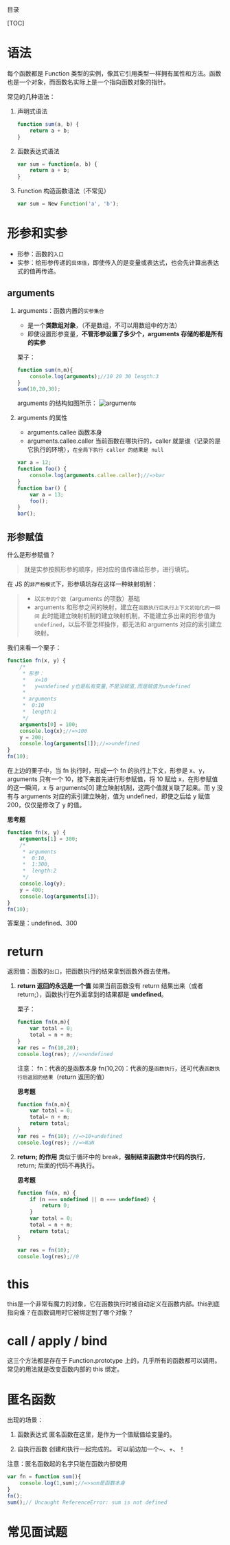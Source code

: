 目录

[TOC]

# 语法
每个函数都是 Function 类型的实例，像其它引用类型一样拥有属性和方法。函数也是一个对象，而函数名实际上是一个指向函数对象的指针。

常见的几种语法：

1. 声明式语法
    ```js
    function sum(a, b) {
        return a + b;
    }
    ```

2. 函数表达式语法
    ```js
    var sum = function(a, b) {
        return a + b;
    }
    ```

3. Function 构造函数语法（不常见）
    ```js
    var sum = New Function('a', 'b');
    ```

# 形参和实参
- 形参：函数的`入口`
- 实参：给形参传递的`具体值`，即使传入的是变量或表达式，也会先计算出表达式的值再传递。

## arguments
1. arguments：函数内置的`实参集合`
    - 是一个**类数组对象**，（不是数组，不可以用数组中的方法）
    - 即使设置形参变量，**不管形参设置了多少个，arguments 存储的都是所有的实参**

    栗子：
    ```js
    function sum(n,m){
        console.log(arguments);//10 20 30 length:3
    }
    sum(10,20,30);
    ```
    arguments 的结构如图所示：
    ![arguments](https://user-images.githubusercontent.com/22387652/56402500-1a71f780-6290-11e9-9985-630ddefbfd01.png)


2. arguments 的属性
    - arguments.callee 函数本身
    - arguments.callee.caller 当前函数在哪执行的，caller 就是谁（记录的是它执行的环境），`在全局下执行 caller 的结果是 null`

    ```js
    var a = 12;
    function foo() {
        console.log(arguments.callee.caller);//=>bar
    }
    function bar() {
        var a = 13;
        foo();
    }
    bar();
    ```

## 形参赋值
什么是形参赋值？
>就是实参按照形参的顺序，把对应的值传递给形参，进行填坑。

在 JS 的`非严格模式`下，形参填坑存在这样一种映射机制：
>- 以`实参的个数`（arguments 的项数）基础
>- arguments 和形参之间的映射，建立在`函数执行后执行上下文初始化的一瞬间`
此时能建立映射机制的建立映射机制，不能建立多出来的形参值为 `undefined`，以后不管怎样操作，都无法和 arguments 对应的索引建立映射。


我们来看一个栗子：
```js
function fn(x, y) {
    /*
     * 形参：
     *   x=10
     *   y=undefined y也是私有变量,不是没赋值,而是赋值为undefined
     *
     * arguments
     *  0:10
     *  length:1
     */
    arguments[0] = 100;
    console.log(x);//=>100
    y = 200;
    console.log(arguments[1]);//=>undefined
}
fn(10);
```
在上边的栗子中，当 fn 执行时，形成一个 fn 的执行上下文，形参是 x、y，arguments 只有一个 10，接下来首先进行形参赋值，将 10 赋给 x，在形参赋值的这一瞬间，x 与 arguments[0] 建立映射机制，这两个值就关联了起来。而 y 没有与 arguments 对应的索引建立映射，值为 undefined，即使之后给 y 赋值 200，仅仅是修改了 y 的值。

**思考题**
```js
function fn(x, y) {
    arguments[1] = 300;
    /*
     * arguments
     *  0:10,
     *  1:300,
     *  length:2
     */
    console.log(y);
    y = 400;
    console.log(arguments[1]);
}
fn(10);
```
答案是：undefined、300


# return
返回值：函数的`出口`，把函数执行的结果拿到函数外面去使用。

1. **return 返回的永远是一个值**
    如果当前函数没有 return 结果出来（或者 return;），函数执行在外面拿到的结果都是 **undefined**。

    栗子：
    ```js
    function fn(n,m){
        var total = 0;
        total = n + m;
    }
    var res = fn(10,20);
    console.log(res); //=>undefined
    ```
    注意：
    fn：代表的是函数本身
    fn(10,20)：代表的是`函数执行`，还可代表`函数执行后返回的结果`（return 返回的值）

    **思考题**
    ```js
    function fn(n,m){
        var total = 0;
        total= n + m;
        return total;
    }
    var res = fn(10); //=>10+undefined
    console.log(res); //=>NaN
    ```

2. **return; 的作用**
    类似于循环中的 break，**强制结束函数体中代码的执行**，return; 后面的代码不再执行。

    **思考题**
    ```js
    function fn(n, m) {
        if (n === undefined || m === undefined) {
            return 0;
        }
        var total = 0;
        total = n + m;
        return total;
    }

    var res = fn(10);
    console.log(res);//0
    ```

# this
this是一个非常有魔力的对象，它在函数执行时被自动定义在函数内部。this到底指向谁？在函数调用时它被绑定到了哪个对象？



# call / apply / bind
这三个方法都是存在于 Function.prototype 上的，几乎所有的函数都可以调用。常见的用法就是改变函数内部的 this 绑定。



# 匿名函数
出现的场景：
1. 函数表达式
    匿名函数在这里，是作为一个值赋值给变量的。

2. 自执行函数
    创建和执行一起完成的。
    可以前边加一个\~、+、！


注意：匿名函数起的名字只能在函数内部使用
```js
var fn = function sum(){
    console.log(1,sum);//=>sum是函数本身
}
fn();
sum();// Uncaught ReferenceError: sum is not defined
```


# 常见面试题